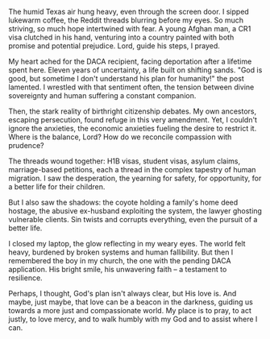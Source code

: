 The humid Texas air hung heavy, even through the screen door. I sipped lukewarm coffee, the Reddit threads blurring before my eyes. So much striving, so much hope intertwined with fear. A young Afghan man, a CR1 visa clutched in his hand, venturing into a country painted with both promise and potential prejudice. Lord, guide his steps, I prayed.

My heart ached for the DACA recipient, facing deportation after a lifetime spent here. Eleven years of uncertainty, a life built on shifting sands. "God is good, but sometime I don't understand his plan for humanity!" the post lamented. I wrestled with that sentiment often, the tension between divine sovereignty and human suffering a constant companion.

Then, the stark reality of birthright citizenship debates. My own ancestors, escaping persecution, found refuge in this very amendment. Yet, I couldn't ignore the anxieties, the economic anxieties fueling the desire to restrict it. Where is the balance, Lord? How do we reconcile compassion with prudence?

The threads wound together: H1B visas, student visas, asylum claims, marriage-based petitions, each a thread in the complex tapestry of human migration. I saw the desperation, the yearning for safety, for opportunity, for a better life for their children.

But I also saw the shadows: the coyote holding a family's home deed hostage, the abusive ex-husband exploiting the system, the lawyer ghosting vulnerable clients. Sin twists and corrupts everything, even the pursuit of a better life.

I closed my laptop, the glow reflecting in my weary eyes. The world felt heavy, burdened by broken systems and human fallibility. But then I remembered the boy in my church, the one with the pending DACA application. His bright smile, his unwavering faith – a testament to resilience.

Perhaps, I thought, God's plan isn't always clear, but His love is. And maybe, just maybe, that love can be a beacon in the darkness, guiding us towards a more just and compassionate world. My place is to pray, to act justly, to love mercy, and to walk humbly with my God and to assist where I can.